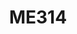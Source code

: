 ---
layout: course
title: ME314
department: Mechanical Engineering
name: Heat Transfer Laboratory
type: Lab
description: "To reinforce and apply the concepts learnt in Kinematics and Dynamics of Machinery"
instructor: Prof. Keerthi M.C, Prof. Sudheer Siddapureddy
prerequisites:
semestertype: Full
level: UG
lectures: 0
tutorials: 0
practicals: 3
credits: 3
email: keerthi.mc@iitdh.ac.in, sudheer@iitdh.ac.in
syllabus: "1. Measurement of thermal conductivity of a composite material 2. Measurement of convective heat transfer coefficient 3. Transient heat conduction 4. Heat transfer through fins 5. Jet impinging 6. Boiling and Condensation 7. Critical heat flux measurement 8. Emissivity measurement 9. Heat flux meter calibration 10. Heat transfer in the tubular heat exchanger 11. Heat transfer by radiation"
references: 
    - "Incropera F. P. and Dewitt D. P., Fundamentals of Heat and Mass Transfer, 5th Ed., Wiley and Sons, New York, 2002."
    - "Gayler J. F. W. and C. R Shotbolt, Metrology for Engineers, ELBS, 1990."
permalink: /:title/
categories: me 300 ug
---
